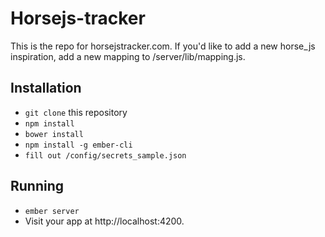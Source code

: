# Horsejs-tracker

This is the repo for horsejstracker.com. If you'd like to add a new horse_js inspiration, add a new mapping to /server/lib/mapping.js. 

## Installation

* `git clone` this repository
* `npm install`
* `bower install`
* `npm install -g ember-cli`
* `fill out /config/secrets_sample.json`

## Running

* `ember server`
* Visit your app at http://localhost:4200.

